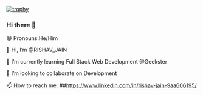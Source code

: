 


[![trophy](https://github-profile-trophy.vercel.app/?username=RishavJian032)](https://github.com/RishavJain032/github-profile-trophy)
### Hi there 👋
 😄 Pronouns:He/Him

👋 Hi, I’m @RISHAV_JAIN

 🌱 I’m currently learning Full Stack Web Development @Geekster

💞️ I’m looking to collaborate on Development

 📫 How to reach me: ##https://www.linkedin.com/in/rishav-jain-9aa606195/
